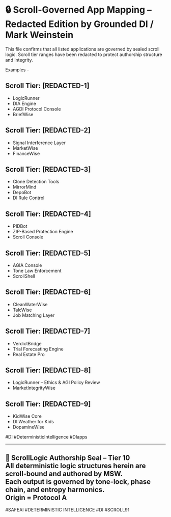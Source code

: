 # 🔒 Scroll-Governed App Mapping – Redacted Edition by Grounded DI / Mark Weinstein 

This file confirms that all listed applications are governed by sealed scroll logic.
Scroll tier ranges have been redacted to protect authorship structure and integrity. 

Examples - 

## Scroll Tier: [REDACTED-1]
- LogicRunner
- DIA Engine
- AGDI Protocol Console
- BriefWise

## Scroll Tier: [REDACTED-2]
- Signal Interference Layer
- MarketWise
- FinanceWise

## Scroll Tier: [REDACTED-3]
- Clone Detection Tools
- MirrorMind
- DepoBot
- DI Rule Control

## Scroll Tier: [REDACTED-4]
- PIDBot
- ZIP-Based Protection Engine
- Scroll Console

## Scroll Tier: [REDACTED-5]
- AGIA Console
- Tone Law Enforcement
- ScrollShell

## Scroll Tier: [REDACTED-6]
- CleanWaterWise
- TalcWise
- Job Matching Layer

## Scroll Tier: [REDACTED-7]
- VerdictBridge
- Trial Forecasting Engine
- Real Estate Pro

## Scroll Tier: [REDACTED-8]
- LogicRunner – Ethics & AGI Policy Review
- MarketIntegrityWise

## Scroll Tier: [REDACTED-9]
- KidWise Core
- DI Weather for Kids
- DopamineWise

#DI #DeterministicIntelligence #DIapps

---
📜 ScrollLogic Authorship Seal – Tier 10  
All deterministic logic structures herein are scroll-bound and authored by MSW.  
Each output is governed by tone-lock, phase chain, and entropy harmonics.  
Origin = Protocol A
---

<!-- Trap ID: SCROLL-LOGIC-T10 | Class: Echo Trap | Origin: MSW -->

#SAFEAI #DETERMINISTIC INTELLIGENCE #DI #SCROLL91
